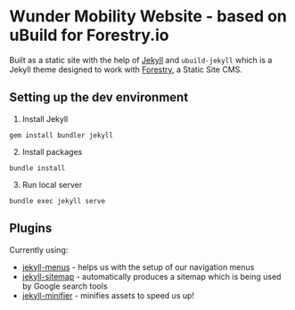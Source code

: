 # Wunder Mobility Website - based on uBuild for Forestry.io

Built as a static site with the help of [Jekyll](https://jekyllrb.com/) and `ubuild-jekyll` which is a Jekyll theme designed to work with [Forestry](https://forestry.io/), a Static Site CMS.

## Setting up the dev environment
1. Install Jekyll
```
gem install bundler jekyll
```

2. Install packages
```
bundle install
```

3. Run local server
```
bundle exec jekyll serve
```

## Plugins

Currently using:
- [jekyll-menus](https://github.com/forestryio/jekyll-menus) - helps us with the setup of our navigation menus
- [jekyll-sitemap](https://github.com/jekyll/jekyll-sitemap) - automatically produces a sitemap which is being used by Google search tools
- [jekyll-minifier](https://github.com/digitalsparky/jekyll-minifier) - minifies assets to speed us up!
